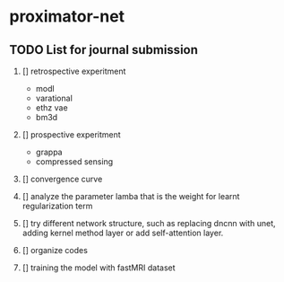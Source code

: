 # proximator-net

## TODO List for journal submission

1. [] retrospective experitment
    * modl
    * varational
    * ethz vae
    * bm3d
    
2. [] prospective experitment
    * grappa
    * compressed sensing

3. [] convergence curve
4. [] analyze the parameter lamba that is the weight for learnt regularization term
5. [] try different network structure, such as replacing dncnn with unet, adding kernel method layer or add self-attention layer.
6. [] organize codes
7. [] training the model with fastMRI dataset